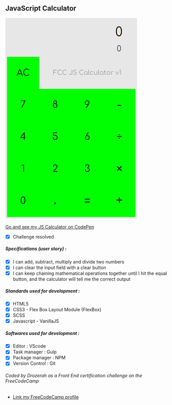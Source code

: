 ## JavaScript Calculator

![JavaScript Calculator](https://github.com/Drozerah/freeCodeCamp-work/blob/master/FrontEndDevelopmentCertification/AdvancedFrontEndDevelopmentProjects/JavaScriptCalculator/img/JScalculator.png?raw=true)

[Go and see my JS Calculator on CodePen](https://codepen.io/Drozerah/project/full/APokqg/)

- [x] Challenge resolved

##### Specifications (user story) :

- [x] I can add, subtract, multiply and divide two numbers
- [x] I can clear the input field with a clear button
- [x] I can keep chaining mathematical operations together until I hit the equal button, and the calculator will tell me the correct output

##### Standards used for development :  

- [x] HTML5
- [x] CSS3 - Flex Box Layout Module (FlexBox)
- [x] SCSS
- [x] Javascript - VanillaJS

##### Softwares used for development :  
                            
- [x] Editor : VScode
- [x] Task manager : Gulp
- [x] Package manager : NPM
- [x] Version Control : Git

###### Coded by Drozerah as a Front End certification challenge on the FreeCodeCamp

* [Link my FreeCodeCamp profile](https://www.freecodecamp.org/drozerah)





